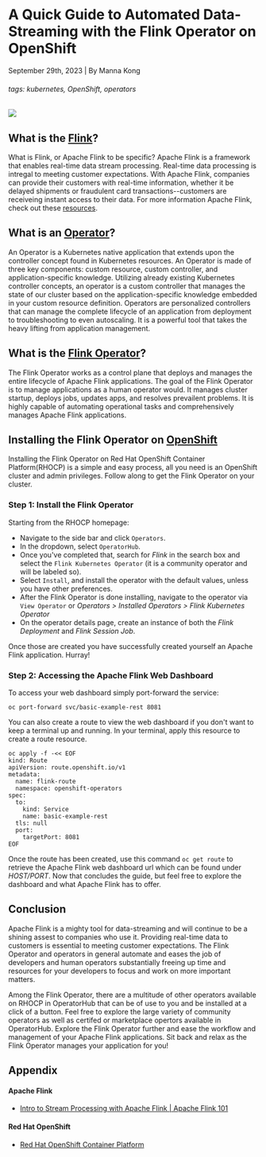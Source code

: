 # A Quick Guide to Automated Data-Streaming with the Flink Operator on OpenShift

September 29th, 2023 | By Manna Kong

###### tags: kubernetes, OpenShift, operators

![](https://i.imgur.com/CK7f75y.jpg)

## What is the [Flink](https://flink.apache.org/what-is-flink/flink-architecture/)?

What is Flink, or Apache Flink to be specific? Apache Flink is a framework that enables real-time data stream processing. Real-time data processing is intregal to meeting customer expectations. With Apache Flink, companies can provide their customers with real-time information, whether it be delayed shipments or fraudulent card transactions--customers are receiveing instant access to their data. For more information Apache Flink, check out these [resources](#Appendix).

## What is an [Operator](https://www.cncf.io/blog/2022/06/15/kubernetes-operators-what-are-they-some-examples/#:~:text=K8s%20Operators%20are%20controllers%20for,Custom%20Resource%20Definitions%20(CRD).)? 

An Operator is a Kubernetes native application that extends upon the controller concept found in Kubernetes resources. An Operator is made of three key components: custom resource, custom controller, and application-specific knowledge. Utilizing already existing Kubernetes controller concepts, an operator is a custom controller that manages the state of our cluster based on the application-specific knowledge embedded in your custom resource definition. Operators are personalized controllers that can manage the complete lifecycle of an application from deployment to troubleshooting to even autoscaling. It is a powerful tool that takes the heavy lifting from application management.

## What is the [Flink Operator](https://nightlies.apache.org/flink/flink-kubernetes-operator-docs-main/)?

The Flink Operator works as a control plane that deploys and manages the entire lifecycle of Apache Flink applications. The goal of the Flink Operator is to manage applications as a human operator would. It manages cluster startup, deploys jobs, updates apps, and resolves prevailent problems. It is highly capable of automating operational tasks and comprehensively manages Apache Flink applications.

## Installing the Flink Operator on [OpenShift](https://www.redhat.com/en/technologies/cloud-computing/openshift)

Installing the Flink Operator on Red Hat OpenShift Container Platform(RHOCP) is a simple and easy process, all you need is an OpenShift cluster and admin privileges. Follow along to get the Flink Operator on your cluster. 

### Step 1: Install the Flink Operator

Starting from the RHOCP homepage: 

- Navigate to the side bar and click `Operators`. 
- In the dropdown, select `OperatorHub`. 
- Once you've completed that, search for *Flink* in the search box and select the `Flink Kubernetes Operator` (it is a community operator and will be labeled so).
- Select `Install`, and install the operator with the default values, unless you have other preferences.
- After the Flink Operator is done installing, navigate to the operator via `View Operator` or *Operators > Installed Operators > Flink Kubernetes Operator*
- On the operator details page, create an instance of both the *Flink Deployment* and *Flink Session Job*.

Once those are created you have successfully created yourself an Apache Flink application. Hurray!

### Step 2: Accessing the Apache Flink Web Dashboard

To access your web dashboard simply port-forward the service: 

`oc port-forward svc/basic-example-rest 8081`

You can also create a route to view the web dashboard if you don't want to keep a terminal up and running. In your terminal, apply this resource to create a route resource.

```
oc apply -f -<< EOF 
kind: Route
apiVersion: route.openshift.io/v1
metadata:
  name: flink-route
  namespace: openshift-operators
spec:
  to:
    kind: Service
    name: basic-example-rest
  tls: null
  port:
    targetPort: 8081
EOF
```

Once the route has been created, use this command `oc get route` to retrieve the Apache Flink web dashboard url which can be found under *HOST/PORT*. Now that concludes the guide, but feel free to explore the dashboard and what Apache Flink has to offer.

## Conclusion

Apache Flink is a mighty tool for data-streaming and will continue to be a shining assest to companies who use it. Providing real-time data to customers is essential to meeting customer expectations. The Flink Operator and operators in general automate and eases the job of developers and human operators substantially freeing up time and resources for your developers to focus and work on more important matters. 

Among the Flink Operator, there are a multitude of other operators available on RHOCP in OperatorHub that can be of use to you and be installed at a click of a button. Feel free to explore the large variety of community operators as well as certifed or marketplace opertors available in OperatorHub. Explore the Flink Operator further and ease the workflow and management of your Apache Flink applications. Sit back and relax as the Flink Operator manages your application for you!

## Appendix

#### Apache Flink
- [Intro to Stream Processing with Apache Flink | Apache Flink 101](https://www.youtube.com/watch?v=WajYe9iA2Uk)

#### Red Hat OpenShift
- [Red Hat OpenShift Container Platform](https://www.redhat.com/en/technologies/cloud-computing/openshift/container-platform)


